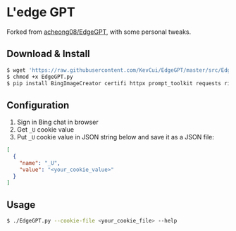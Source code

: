 # L'edge GPT

Forked from [acheong08/EdgeGPT](https://github.com/acheong08/EdgeGPT), with some personal tweaks.

## Download & Install

```bash
$ wget 'https://raw.githubusercontent.com/KevCui/EdgeGPT/master/src/EdgeGPT.py'
$ chmod +x EdgeGPT.py
$ pip install BingImageCreator certifi httpx prompt_toolkit requests rich websockets
```

## Configuration

1. Sign in Bing chat in browser
2. Get `_U` cookie value
3. Put `_U` cookie value in JSON string below and save it as a JSON file:

```json
[
  {
    "name": "_U",
    "value": "<your_cookie_value>"
  }
]
```

## Usage

```bash
$ ./EdgeGPT.py --cookie-file <your_cookie_file> --help
```
